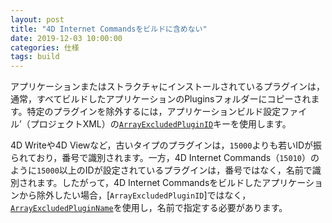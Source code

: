 ```yaml
---
layout: post
title: "4D Internet Commandsをビルドに含めない"
date: 2019-12-03 10:00:00
categories: 仕様
tags: build
---
```


アプリケーションまたはストラクチャにインストールされているプラグインは，通常，すべてビルドしたアプリケーションのPluginsフォルダーにコピーされます。特定のプラグインを除外するには，アプリケーションビルド設定ファイル’（プロジェクトXML）の[``ArrayExcludedPluginID``](https://doc.4d.com/4Dv17R6/4D/17-R6/ArrayExcludedPluginID.300-4465686.ja.html)キーを使用します。

4D Writeや4D Viewなど，古いタイプのプラグインは，``15000``よりも若いIDが振られており，番号で識別されます。一方，4D Internet Commands（``15010``）のように``15000``以上のIDが設定されているプラグインは，番号ではなく，名前で識別されます。したがって，4D Internet Commandsをビルドしたアプリケーションから除外したい場合，[``ArrayExcludedPluginID``]ではなく，[``ArrayExcludedPluginName``](https://doc.4d.com/4Dv17R6/4D/17-R6/ArrayExcludedPluginName.300-4465687.ja.html)を使用し，名前で指定する必要があります。
